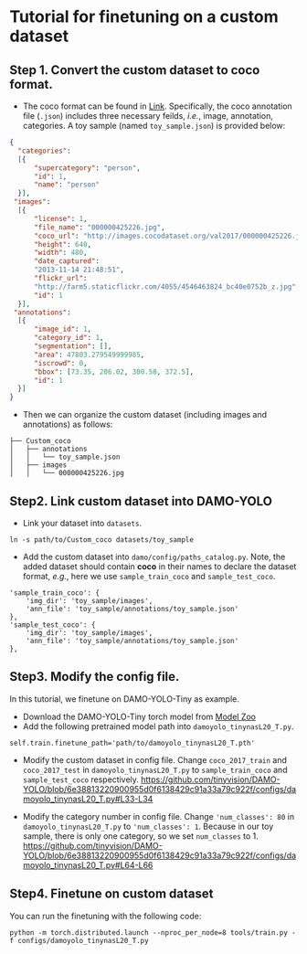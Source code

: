 # Tutorial for finetuning on a custom dataset

## Step 1. Convert the custom dataset to coco format.

- The coco format can be found in [Link](https://cocodataset.org/#format-data). Specifically, the coco annotation file (`.json`) includes three necessary feilds, *i.e.*, image, annotation, categories. A toy sample (named `toy_sample.json`) is provided below:

```json
{
  "categories": 
  [{
      "supercategory": "person", 
      "id": 1, 
      "name": "person"
  }], 
 "images": 
  [{
      "license": 1, 
      "file_name": "000000425226.jpg",        
      "coco_url": "http://images.cocodataset.org/val2017/000000425226.jpg", 
      "height": 640, 
      "width": 480, 
      "date_captured": 
      "2013-11-14 21:48:51", 
      "flickr_url": 
      "http://farm5.staticflickr.com/4055/4546463824_bc40e0752b_z.jpg", 
      "id": 1
  }], 
 "annotations": 
  [{
      "image_id": 1, 
      "category_id": 1, 
      "segmentation": [], 
      "area": 47803.279549999985, 
      "iscrowd": 0, 
      "bbox": [73.35, 206.02, 300.58, 372.5], 
      "id": 1
  }]
}
```

- Then we can organize the custom dataset (including images and annotations) as follows:
```
├── Custom_coco
│   ├── annotations
│   │   └── toy_sample.json
│   ├── images
│   │   └── 000000425226.jpg
```

## Step2. Link custom dataset into DAMO-YOLO
- Link your dataset into `datasets`. 
```
ln -s path/to/Custom_coco datasets/toy_sample
```

- Add the custom dataset into `damo/config/paths_catalog.py`. Note, the added dataset should contain **coco** in their names to declare the dataset format, *e.g.*, here we use `sample_train_coco` and `sample_test_coco`.
```
'sample_train_coco': {
    'img_dir': 'toy_sample/images',
    'ann_file': 'toy_sample/annotations/toy_sample.json'
},
'sample_test_coco': {
    'img_dir': 'toy_sample/images',
    'ann_file': 'toy_sample/annotations/toy_sample.json'
},
```


## Step3. Modify the config file.
In this tutorial, we finetune on DAMO-YOLO-Tiny as example.
- Download the DAMO-YOLO-Tiny torch model from [Model Zoo](https://github.com/tinyvision/DAMO-YOLO#Model-Zoo)
- Add the following pretrained model path into `damoyolo_tinynasL20_T.py`.
```
self.train.finetune_path='path/to/damoyolo_tinynasL20_T.pth'
```
- Modify the custom dataset in config file. Change `coco_2017_train` and `coco_2017_test` in `damoyolo_tinynasL20_T.py` to `sample_train_coco` and `sample_test_coco` respectively.
https://github.com/tinyvision/DAMO-YOLO/blob/6e38813220900955d0f6138429c91a33a79c922f/configs/damoyolo_tinynasL20_T.py#L33-L34

- Modify the category number in config file. Change `'num_classes': 80` in `damoyolo_tinynasL20_T.py` to `'num_classes': 1`. Because in our toy sample, there is only one category, so we set `num_classes` to 1.
https://github.com/tinyvision/DAMO-YOLO/blob/6e38813220900955d0f6138429c91a33a79c922f/configs/damoyolo_tinynasL20_T.py#L64-L66

## Step4. Finetune on custom dataset
You can run the finetuning with the following code:
```
python -m torch.distributed.launch --nproc_per_node=8 tools/train.py -f configs/damoyolo_tinynasL20_T.py
```

